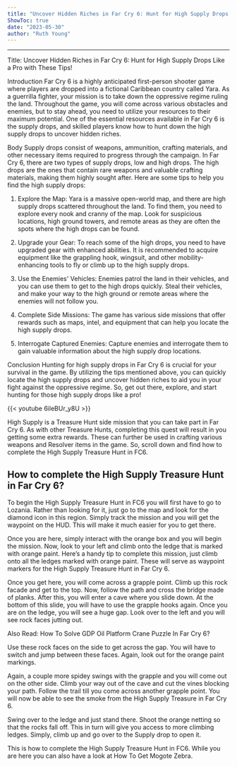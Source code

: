 ```yaml
---
title: "Uncover Hidden Riches in Far Cry 6: Hunt for High Supply Drops Like a Pro with These Tips!"
ShowToc: true 
date: "2023-05-30"
author: "Ruth Young"
---
```

*****
Title: Uncover Hidden Riches in Far Cry 6: Hunt for High Supply Drops Like a Pro with These Tips!

Introduction
Far Cry 6 is a highly anticipated first-person shooter game where players are dropped into a fictional Caribbean country called Yara. As a guerrilla fighter, your mission is to take down the oppressive regime ruling the land. Throughout the game, you will come across various obstacles and enemies, but to stay ahead, you need to utilize your resources to their maximum potential. One of the essential resources available in Far Cry 6 is the supply drops, and skilled players know how to hunt down the high supply drops to uncover hidden riches.

Body
Supply drops consist of weapons, ammunition, crafting materials, and other necessary items required to progress through the campaign. In Far Cry 6, there are two types of supply drops, low and high drops. The high drops are the ones that contain rare weapons and valuable crafting materials, making them highly sought after. Here are some tips to help you find the high supply drops:

1. Explore the Map: Yara is a massive open-world map, and there are high supply drops scattered throughout the land. To find them, you need to explore every nook and cranny of the map. Look for suspicious locations, high ground towers, and remote areas as they are often the spots where the high drops can be found.

2. Upgrade your Gear: To reach some of the high drops, you need to have upgraded gear with enhanced abilities. It is recommended to acquire equipment like the grappling hook, wingsuit, and other mobility-enhancing tools to fly or climb up to the high supply drops.

3. Use the Enemies' Vehicles: Enemies patrol the land in their vehicles, and you can use them to get to the high drops quickly. Steal their vehicles, and make your way to the high ground or remote areas where the enemies will not follow you.

4. Complete Side Missions: The game has various side missions that offer rewards such as maps, intel, and equipment that can help you locate the high supply drops.

5. Interrogate Captured Enemies: Capture enemies and interrogate them to gain valuable information about the high supply drop locations.

Conclusion
Hunting for high supply drops in Far Cry 6 is crucial for your survival in the game. By utilizing the tips mentioned above, you can quickly locate the high supply drops and uncover hidden riches to aid you in your fight against the oppressive regime. So, get out there, explore, and start hunting for those high supply drops like a pro!

{{< youtube 6ileBUr_y8U >}} 



High Supply is a Treasure Hunt side mission that you can take part in Far Cry 6. As with other Treasure Hunts, completing this quest will result in you getting some extra rewards. These can further be used in crafting various weapons and Resolver items in the game. So, scroll down and find how to complete the High Supply Treasure Hunt in FC6.
 
## How to complete the High Supply Treasure Hunt in Far Cry 6?
 

 
To begin the High Supply Treasure Hunt in FC6 you will first have to go to Lozania. Rather than looking for it, just go to the map and look for the diamond icon in this region. Simply track the mission and you will get the waypoint on the HUD. This will make it much easier for you to get there.
 
Once you are here, simply interact with the orange box and you will begin the mission. Now, look to your left and climb onto the ledge that is marked with orange paint. Here’s a handy tip to complete this mission, just climb onto all the ledges marked with orange paint. These will serve as waypoint markers for the High Supply Treasure Hunt in Far Cry 6.
 
Once you get here, you will come across a grapple point. Climb up this rock facade and get to the top. Now, follow the path and cross the bridge made of planks. After this, you will enter a cave where you slide down. At the bottom of this slide, you will have to use the grapple hooks again. Once you are on the ledge, you will see a huge gap. Look over to the left and you will see rock faces jutting out.
 
Also Read: How To Solve GDP Oil Platform Crane Puzzle In Far Cry 6?
 
Use these rock faces on the side to get across the gap. You will have to switch and jump between these faces. Again, look out for the orange paint markings.
 
Again, a couple more spidey swings with the grapple and you will come out on the other side. Climb your way out of the cave and cut the vines blocking your path. Follow the trail till you come across another grapple point. You will now be able to see the smoke from the High Supply Treasure in Far Cry 6.
 
Swing over to the ledge and just stand there. Shoot the orange netting so that the rocks fall off. This in turn will give you access to more climbing ledges. Simply, climb up and go over to the Supply drop to open it.
 
This is how to complete the High Supply Treasure Hunt in FC6. While you are here you can also have a look at How To Get Mogote Zebra.




